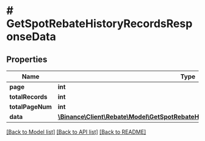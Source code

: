 # # GetSpotRebateHistoryRecordsResponseData

## Properties

Name | Type | Description | Notes
------------ | ------------- | ------------- | -------------
**page** | **int** |  | [optional]
**totalRecords** | **int** |  | [optional]
**totalPageNum** | **int** |  | [optional]
**data** | [**\Binance\Client\Rebate\Model\GetSpotRebateHistoryRecordsResponseDataDataInner[]**](GetSpotRebateHistoryRecordsResponseDataDataInner.md) |  | [optional]

[[Back to Model list]](../../README.md#models) [[Back to API list]](../../README.md#endpoints) [[Back to README]](../../README.md)
